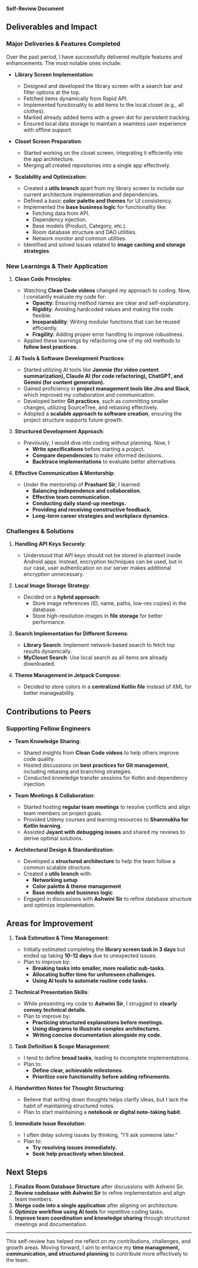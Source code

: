 **Self-Review Document**

## **Deliverables and Impact**

### **Major Deliveries & Features Completed**
Over the past period, I have successfully delivered multiple features and enhancements. The most notable ones include:

- **Library Screen Implementation**: 
  - Designed and developed the library screen with a search bar and filter options at the top.
  - Fetched items dynamically from Rapid API.
  - Implemented functionality to add items to the local closet (e.g., all clothes).
  - Marked already added items with a green dot for persistent tracking.
  - Ensured local data storage to maintain a seamless user experience with offline support.

- **Closet Screen Preparation**:
  - Started working on the closet screen, integrating it efficiently into the app architecture.
  - Merging all created repositories into a single app effectively.

- **Scalability and Optimization**:
  - Created a **utils branch** apart from my library screen to include our current architecture implementation and dependencies.
  - Defined a basic **color palette and themes** for UI consistency.
  - Implemented the **base business logic** for functionality like:
    - Fetching data from API.
    - Dependency injection.
    - Base models (Product, Category, etc.).
    - Room database structure and DAO utilities.
    - Network monitor and common utilities.
  - Identified and solved issues related to **image caching and storage strategies**.

### **New Learnings & Their Application**
1. **Clean Code Principles**:
   - Watching **Clean Code videos** changed my approach to coding. Now, I constantly evaluate my code for:
     - **Opacity**: Ensuring method names are clear and self-explanatory.
     - **Rigidity**: Avoiding hardcoded values and making the code flexible.
     - **Inseparability**: Writing modular functions that can be reused efficiently.
     - **Fragility**: Adding proper error handling to improve robustness.
   - Applied these learnings by refactoring one of my old methods to **follow best practices**.

2. **AI Tools & Software Development Practices**:
   - Started utilizing AI tools like **Jammie (for video content summarization), Claude AI (for code refactoring), ChatGPT, and Gemini (for content generation).**
   - Gained proficiency in **project management tools like Jira and Slack**, which improved my collaboration and communication.
   - Developed better **Git practices**, such as committing smaller changes, utilizing SourceTree, and rebasing effectively.
   - Adopted a **scalable approach to software creation**, ensuring the project structure supports future growth.

3. **Structured Development Approach**:
   - Previously, I would dive into coding without planning. Now, I:
     - **Write specifications** before starting a project.
     - **Compare dependencies** to make informed decisions.
     - **Backtrace implementations** to evaluate better alternatives.

4. **Effective Communication & Mentorship**:
   - Under the mentorship of **Prashant Sir**, I learned:
     - **Balancing independence and collaboration.**
     - **Effective team communication.**
     - **Conducting daily stand-up meetings.**
     - **Providing and receiving constructive feedback.**
     - **Long-term career strategies and workplace dynamics.**

### **Challenges & Solutions**
1. **Handling API Keys Securely**:
   - Understood that API keys should not be stored in plaintext inside Android apps. Instead, encryption techniques can be used, but in our case, user authentication on our server makes additional encryption unnecessary.

2. **Local Image Storage Strategy**:
   - Decided on a **hybrid approach**:
     - Store image references (ID, name, paths, low-res copies) in the database.
     - Store high-resolution images in **file storage** for better performance.

3. **Search Implementation for Different Screens**:
   - **Library Search**: Implement network-based search to fetch top results dynamically.
   - **MyCloset Search**: Use local search as all items are already downloaded.

4. **Theme Management in Jetpack Compose**:
   - Decided to store colors in a **centralized Kotlin file** instead of XML for better manageability.

## **Contributions to Peers**

### **Supporting Fellow Engineers**
- **Team Knowledge Sharing**:
  - Shared insights from **Clean Code videos** to help others improve code quality.
  - Hosted discussions on **best practices for Git management**, including rebasing and branching strategies.
  - Conducted knowledge transfer sessions for Kotlin and dependency injection.
  
- **Team Meetings & Collaboration**:
  - Started hosting **regular team meetings** to resolve conflicts and align team members on project goals.
  - Provided Udemy courses and learning resources to **Shanmukha for Kotlin learning**.
  - Assisted **Jayant with debugging issues** and shared my reviews to derive optimal solutions.
  
- **Architectural Design & Standardization**:
  - Developed a **structured architecture** to help the team follow a common scalable structure.
  - Created a **utils branch** with:
    - **Networking setup**
    - **Color palette & theme management**
    - **Base models and business logic**
  - Engaged in discussions with **Ashwini Sir** to refine database structure and optimize implementation.

## **Areas for Improvement**

1. **Task Estimation & Time Management**:
   - Initially estimated completing the **library screen task in 3 days** but ended up taking **10-12 days** due to unexpected issues.
   - Plan to improve by:
     - **Breaking tasks into smaller, more realistic sub-tasks.**
     - **Allocating buffer time for unforeseen challenges.**
     - **Using AI tools to automate routine code tasks.**

2. **Technical Presentation Skills**:
   - While presenting my code to **Ashwini Sir**, I struggled to **clearly convey technical details**.
   - Plan to improve by:
     - **Practicing structured explanations before meetings.**
     - **Using diagrams to illustrate complex architectures.**
     - **Writing concise documentation alongside my code.**

3. **Task Definition & Scope Management**:
   - I tend to define **broad tasks**, leading to incomplete implementations.
   - Plan to:
     - **Define clear, achievable milestones.**
     - **Prioritize core functionality before adding refinements.**

4. **Handwritten Notes for Thought Structuring**:
   - Believe that writing down thoughts helps clarify ideas, but I lack the habit of maintaining structured notes.
   - Plan to start maintaining a **notebook or digital note-taking habit**.

5. **Immediate Issue Resolution**:
   - I often delay solving issues by thinking, "I'll ask someone later."
   - Plan to:
     - **Try resolving issues immediately.**
     - **Seek help proactively when blocked.**

## **Next Steps**

1. **Finalize Room Database Structure** after discussions with Ashwini Sir.
2. **Review codebase with Ashwini Sir** to refine implementation and align team members.
3. **Merge code into a single application** after aligning on architecture.
4. **Optimize workflow using AI tools** for repetitive coding tasks.
5. **Improve team coordination and knowledge sharing** through structured meetings and documentation.

---

This self-review has helped me reflect on my contributions, challenges, and growth areas. Moving forward, I aim to enhance my **time management, communication, and structured planning** to contribute more effectively to the team.

